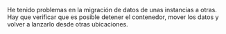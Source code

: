 He tenido problemas en la migración de datos de unas instancias a otras.
Hay que verificar que es posible detener el contenedor, mover los datos y volver a lanzarlo desde otras ubicaciones.
